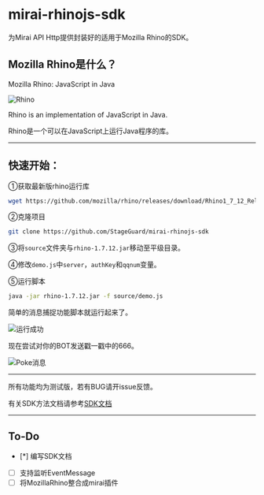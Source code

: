 # mirai-rhinojs-sdk
为Mirai API Http提供封装好的适用于Mozilla Rhino的SDK。

## Mozilla Rhino是什么？
Mozilla Rhino: JavaScript in Java

![Rhino](https://developer.mozilla.org/@api/deki/files/832/=Rhino.jpg)

Rhino is an implementation of JavaScript in Java.

Rhino是一个可以在JavaScript上运行Java程序的库。

----

## 快速开始：
①获取最新版rhino运行库
```bash
wget https://github.com/mozilla/rhino/releases/download/Rhino1_7_12_Release/rhino-1.7.12.jar
```
②克隆项目
```bash
git clone https://github.com/StageGuard/mirai-rhinojs-sdk
```
③将`source`文件夹与`rhino-1.7.12.jar`移动至平级目录。

④修改`demo.js`中`server`，`authKey`和`qqnum`变量。

⑤运行脚本
```bash
java -jar rhino-1.7.12.jar -f source/demo.js
```
简单的消息捕捉功能脚本就运行起来了。

![运行成功](https://cdn.jsdelivr.net/gh/StageGuard/mirai-rhinojs-sdk/static/status.png)

现在尝试对你的BOT发送戳一戳中的666。

![Poke消息](https://cdn.jsdelivr.net/gh/StageGuard/mirai-rhinojs-sdk/static/poke.png)

----

所有功能均为测试版，若有BUG请开issue反馈。

有关SDK方法文档请参考[SDK文档](https://stageguard.top/p/mirai-rhinojs-sdk.html)

----

## To-Do
- [*] 编写SDK文档
- [ ] 支持监听EventMessage
- [ ] 将MozillaRhino整合成mirai插件